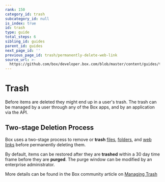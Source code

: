 ```yaml
---
rank: 150
category_id: trash
subcategory_id: null
is_index: true
id: trash
type: guide
total_steps: 6
sibling_id: guides
parent_id: guides
next_page_id: ''
previous_page_id: trash/permanently-delete-web-link
source_url: >-
  https://github.com/box/developer.box.com/blob/master/content/guides/trash/index.md
---
```


# Trash

Before items are deleted they might end up in a user's trash. The trash can be
managed by a user through any of the Box apps, and by an application via the
API.

## Two-stage Deletion Process

Box uses a two-stage process to remove or **trash** [files], [folders], and
[web links] before permanently deleting them.

By default, items can be restored after they are **trashed** within a 30 day
time frame before they are **purged**. The purge window can be modified by
an enterprise administrator.

More details can be found in the Box community article on [Managing Trash]

[files]: e://delete_files_id/
[folders]: e://delete_folders_id/
[web links]: e://delete_web_links_id/
[Managing Trash]: https://community.box.com/t5/Managing-Files-and-Folders/Manage-Trash/ta-p/19212
